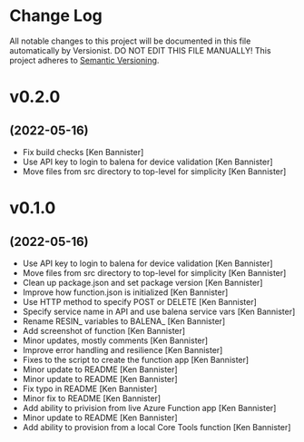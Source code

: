 # Change Log

All notable changes to this project will be documented in this file
automatically by Versionist. DO NOT EDIT THIS FILE MANUALLY!
This project adheres to [Semantic Versioning](http://semver.org/).

# v0.2.0
## (2022-05-16)

* Fix build checks [Ken Bannister]
* Use API key to login to balena for device validation [Ken Bannister]
* Move files from src directory to top-level for simplicity [Ken Bannister]

# v0.1.0
## (2022-05-16)

* Use API key to login to balena for device validation [Ken Bannister]
* Move files from src directory to top-level for simplicity [Ken Bannister]
* Clean up package.json and set package version [Ken Bannister]
* Improve how function.json is initialized [Ken Bannister]
* Use HTTP method to specify POST or DELETE [Ken Bannister]
* Specify service name in API and use balena service vars [Ken Bannister]
* Rename RESIN_ variables to BALENA_ [Ken Bannister]
* Add screenshot of function [Ken Bannister]
* Minor updates, mostly comments [Ken Bannister]
* Improve error handling and resilience [Ken Bannister]
* Fixes to the script to create the function app [Ken Bannister]
* Minor update to README [Ken Bannister]
* Minor update to README [Ken Bannister]
* Fix typo in README [Ken Bannister]
* Minor fix to README [Ken Bannister]
* Add ability to privision from live Azure Function app [Ken Bannister]
* Minor update to README [Ken Bannister]
* Add ability to provision from a local Core Tools function [Ken Bannister]
